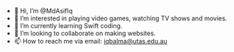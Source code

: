 - 👋 Hi, I’m @MdAsifIq
- 👀 I’m interested in playing video games, watching TV shows and movies.
- 🌱 I’m currently learning Swift coding.
- 💞️ I’m looking to collaborate on making websites.
- 📫 How to reach me via email: iqbalma@utas.edu.au

<!---
MdAsifIq/MdAsifIq is a ✨ special ✨ repository because its `README.md` (this file) appears on your GitHub profile.
You can click the Preview link to take a look at your changes.
--->
